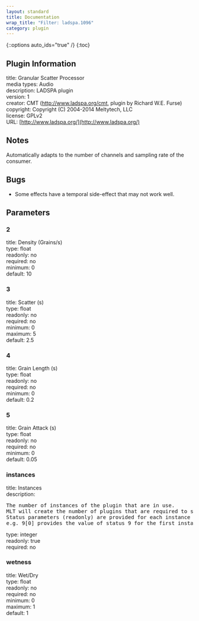 ```yaml
---
layout: standard
title: Documentation
wrap_title: "Filter: ladspa.1096"
category: plugin
---
```

{::options auto_ids="true" /}
{:toc}

## Plugin Information

title: Granular Scatter Processor  
media types:
Audio  
description: LADSPA plugin  
version: 1  
creator: CMT (http://www.ladspa.org/cmt, plugin by Richard W.E. Furse)  
copyright: Copyright (C) 2004-2014 Meltytech, LLC  
license: GPLv2  
URL: [http://www.ladspa.org/](http://www.ladspa.org/)  

## Notes

Automatically adapts to the number of channels and sampling rate of the consumer.
## Bugs

* Some effects have a temporal side-effect that may not work well.

## Parameters

### 2

title: Density (Grains/s)    
type: float  
readonly: no  
required: no  
minimum: 0  
default: 10  

### 3

title: Scatter (s)    
type: float  
readonly: no  
required: no  
minimum: 0  
maximum: 5  
default: 2.5  

### 4

title: Grain Length (s)    
type: float  
readonly: no  
required: no  
minimum: 0  
default: 0.2  

### 5

title: Grain Attack (s)    
type: float  
readonly: no  
required: no  
minimum: 0  
default: 0.05  

### instances

title: Instances    
description:
<pre>
The number of instances of the plugin that are in use.
MLT will create the number of plugins that are required to support the number of audio channels.
Status parameters (readonly) are provided for each instance and are accessed by specifying the instance number after the identifier (starting at zero).
e.g. 9[0] provides the value of status 9 for the first instance.
</pre>
type: integer  
readonly: true  
required: no  

### wetness

title: Wet/Dry    
type: float  
readonly: no  
required: no  
minimum: 0  
maximum: 1  
default: 1  


